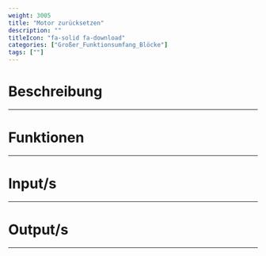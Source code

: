 ```yaml
---
weight: 3005
title: "Motor zurücksetzen"
description: ""
titleIcon: "fa-solid fa-download"
categories: ["Großer_Funktionsumfang_Blöcke"]
tags: [""]
---
```



# Beschreibung
---

# Funktionen
---

# Input/s
---

# Output/s
---
